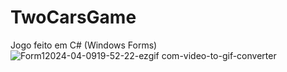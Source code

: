 # TwoCarsGame
Jogo feito em C# (Windows Forms)
![Form12024-04-0919-52-22-ezgif com-video-to-gif-converter](https://github.com/samuelmp58/TwoCarsGame/assets/16710763/2b565743-be50-479f-a2e8-2c41a352f73d)
